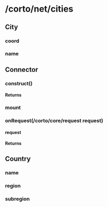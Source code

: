 # /corto/net/cities

## City
### coord
### name

## Connector
### construct()
#### Returns
### mount
### onRequest(/corto/core/request request)
#### request
#### Returns

## Country
### name
### region
### subregion
